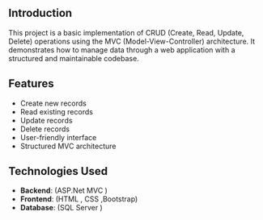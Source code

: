 ## Introduction

This project is a basic implementation of CRUD (Create, Read, Update, Delete) operations using the MVC (Model-View-Controller) architecture. It demonstrates how to manage data through a web application with a structured and maintainable codebase.

## Features

- Create new records
- Read existing records
- Update records
- Delete records
- User-friendly interface
- Structured MVC architecture

## Technologies Used

- **Backend**: (ASP.Net MVC )
- **Frontend**:  (HTML , CSS ,Bootstrap)
- **Database**:  (SQL Server )
